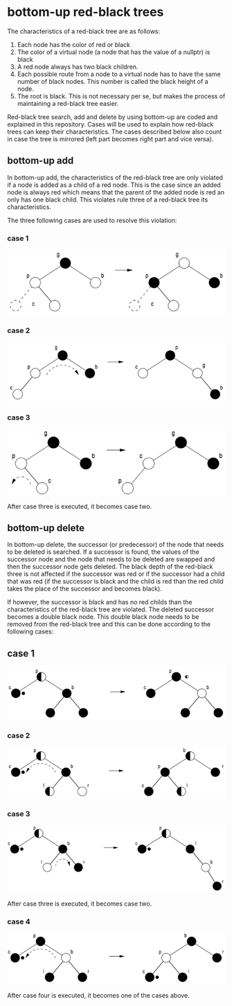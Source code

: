 # bottom-up red-black trees

The characteristics of a red-black tree are as follows:

1. Each node has the color of red or black
2. The color of a virtual node (a node that has the value of a nullptr) is black
3. A red node always has two black children.
4. Each possible route from a node to a virtual node has to have the same number of black nodes. This number is called the black height of a node.
5. The root is black. This is not necessary per se, but makes the process of maintaining a red-black tree easier.

Red-black tree search, add and delete by using bottom-up are coded and explained in this repository. Cases will be used to explain how red-black trees can keep their characteristics. The cases described below also count in case the tree is mirrored (left part becomes right part and vice versa).

## bottom-up add

In bottom-up add, the characteristics of the red-black tree are only violated if a node is added as a child of a red node. This is the case since an added node is always red which means that the parent of the added node is red an only has one black child. This violates rule three of a red-black tree its characteristics.

The three following cases are used to resolve this violation:

### case 1

![case 1](images/add/case1.png)

### case 2

![case 2](images/add/case2.png)

### case 3

![case 3](images/add/case3.png)

After case three is executed, it becomes case two.

## bottom-up delete

In bottom-up delete, the successor (or predecessor) of the node that needs to be deleted is searched. If a successor is found, the values of the successor node and the node that needs to be deleted are swapped and then the successor node gets deleted. The black depth of the red-black three is not affected if the successor was red or if the successor had a child that was red (if the successor is black and the child is red than the red child takes the place of the successor and becomes black).

If however, the successor is black and has no red childs than the characteristics of the red-black tree are violated. The deleted successor becomes a double black node. This double black node needs to be removed from the red-black tree and this can be done according to the following cases:

## case 1

![case 1](images/delete/case1.png)

### case 2

![case 2](images/delete/case2.png)

### case 3

![case 3](images/delete/case3.png)

After case three is executed, it becomes case two.

### case 4

![case 4](images/delete/case4.png)

After case four is executed, it becomes one of the cases above.
